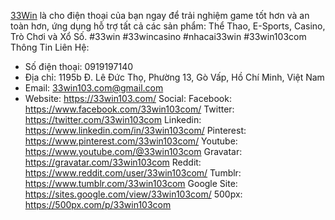 [33Win](https://33win103.com/) là cho điện thoại của bạn ngay để trải nghiệm game tốt hơn và an toàn hơn, ứng dụng hỗ trợ tất cả các sản phẩm: Thể Thao, E-Sports, Casino, Trò Chơi và Xổ Số.
#33win #33wincasino #nhacai33win #33win103com
Thông Tin Liên Hệ:
- Số điện thoại: 0919197140
- Địa chỉ: 1195b Đ. Lê Đức Thọ, Phường 13, Gò Vấp, Hồ Chí Minh, Việt Nam
- Email: 33win103.com@gmail.com
- Website: https://33win103.com/
Social:
Facebook: https://www.facebook.com/33win103com/
Twitter: https://twitter.com/33win103com
Linkedin: https://www.linkedin.com/in/33win103com/
Pinterest: https://www.pinterest.com/33win103com/
Youtube: https://www.youtube.com/@33win103com
Gravatar: https://gravatar.com/33win103com
Reddit: https://www.reddit.com/user/33win103com/
Tumblr: https://www.tumblr.com/33win103com
Google Site: https://sites.google.com/view/33win103com/
500px: https://500px.com/p/33win103com